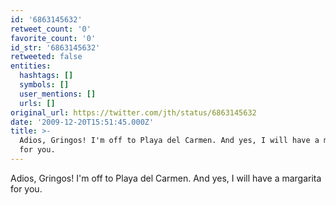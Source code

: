 ```yaml
---
id: '6863145632'
retweet_count: '0'
favorite_count: '0'
id_str: '6863145632'
retweeted: false
entities:
  hashtags: []
  symbols: []
  user_mentions: []
  urls: []
original_url: https://twitter.com/jth/status/6863145632
date: '2009-12-20T15:51:45.000Z'
title: >-
  Adios, Gringos! I'm off to Playa del Carmen. And yes, I will have a margarita
  for you.
---
```


Adios, Gringos! I'm off to Playa del Carmen. And yes, I will have a margarita for you.